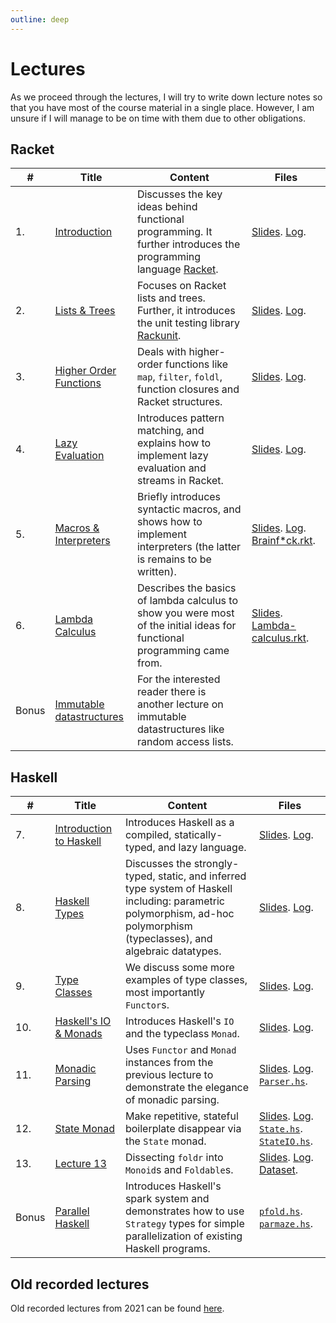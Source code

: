 ```yaml
---
outline: deep
---
```

# Lectures

As we proceed through the lectures, I will try to write down lecture notes so that you have most of
the course material in a single place. However, I am unsure if I will manage to be on time with them
due to other obligations.

## Racket

| # | Title | Content | Files |
|-|-|-|-|
|1. | [Introduction](lecture01) | Discusses the key ideas behind functional programming. It further introduces the programming language [Racket](https://racket-lang.org/).  | [Slides](https://github.com/aicenter/FUP/blob/main/lectures/lecture01.pdf).  [Log](https://github.com/aicenter/FUP/blob/main/code/lecture01.rkt).  |
| 2. | [Lists & Trees](lecture02) | Focuses on Racket lists and trees. Further, it introduces the unit testing library [Rackunit](https://docs.racket-lang.org/rackunit/index.html). | [Slides](https://github.com/aicenter/FUP/blob/main/lectures/lecture02.pdf).  [Log](https://github.com/aicenter/FUP/blob/main/code/lecture02.rkt).|
| 3. | [Higher Order Functions](lecture03) | Deals with higher-order functions like `map`, `filter`, `foldl`, function closures and Racket structures.| [Slides](https://github.com/aicenter/FUP/blob/main/lectures/lecture03.pdf).  [Log](https://github.com/aicenter/FUP/blob/main/code/lecture03.rkt).|
| 4. | [Lazy Evaluation](lecture04) | Introduces pattern matching, and explains how to implement lazy evaluation and streams in Racket. | [Slides](https://github.com/aicenter/FUP/blob/main/lectures/lecture04.pdf).  [Log](https://github.com/aicenter/FUP/blob/main/code/lecture04.rkt).|
| 5. | [Macros & Interpreters](lecture05) | Briefly introduces syntactic macros, and shows how to implement interpreters (the latter is remains to be written). | [Slides](https://github.com/aicenter/FUP/blob/main/lectures/lecture05.pdf).  [Log](https://github.com/aicenter/FUP/blob/main/code/lecture05.rkt).  [Brainf*ck.rkt](https://github.com/aicenter/FUP/blob/main/code/lecture05-brainfuck.rkt). |
| 6. | [Lambda Calculus](lecture06) | Describes the basics of lambda calculus to show you were most of the initial ideas for functional programming came from. | [Slides](https://github.com/aicenter/FUP/blob/main/lectures/lecture06.pdf).  [Lambda-calculus.rkt](https://github.com/aicenter/FUP/blob/main/code/lambda-calculus.rkt). |
| Bonus | [Immutable datastructures](bonus) | For the interested reader there is another lecture on immutable datastructures like random access lists. |

## Haskell

| # | Title | Content | Files |
|-|-|-|-|
| 7. | [Introduction to Haskell](lecture07) | Introduces Haskell as a compiled, statically-typed, and lazy language. | [Slides](https://github.com/aicenter/FUP/blob/main/lectures/lecture07.pdf).  [Log](https://github.com/aicenter/FUP/blob/main/code/lecture07.hs). |
| 8. | [Haskell Types](lecture08) | Discusses the strongly-typed, static, and inferred type system of Haskell including: parametric polymorphism, ad-hoc polymorphism (typeclasses), and algebraic datatypes. | [Slides](https://github.com/aicenter/FUP/blob/main/lectures/lecture08.pdf).  [Log](https://github.com/aicenter/FUP/blob/main/code/lecture08.hs). |
| 9. | [Type Classes](lecture09) | We discuss some more examples of type classes, most importantly `Functor`s. | [Slides](https://github.com/aicenter/FUP/blob/main/lectures/lecture09.pdf).  [Log](https://github.com/aicenter/FUP/blob/main/code/lecture09.hs).|
| 10. | [Haskell's IO & Monads](lecture10) | Introduces Haskell's `IO` and the typeclass `Monad`. | [Slides](https://github.com/aicenter/FUP/blob/main/lectures/lecture10.pdf).  [Log](https://github.com/aicenter/FUP/blob/main/code/lecture10.hs).|
| 11. | [Monadic Parsing](lecture11) | Uses `Functor` and `Monad` instances from the previous lecture to demonstrate the elegance of monadic parsing. | [Slides](https://github.com/aicenter/FUP/blob/main/lectures/lecture11.pdf).  [Log](https://github.com/aicenter/FUP/blob/main/code/lecture11.hs).  [`Parser.hs`](https://github.com/aicenter/FUP/blob/main/code/Parser.hs). |
| 12. | [State Monad](lecture12) | Make repetitive, stateful boilerplate disappear via the `State` monad. | [Slides](https://github.com/aicenter/FUP/blob/main/lectures/lecture12.pdf).  [Log](https://github.com/aicenter/FUP/blob/main/code/lecture12.hs).  [`State.hs`](https://github.com/aicenter/FUP/blob/main/code/State.hs).  [`StateIO.hs`](https://github.com/aicenter/FUP/blob/main/code/StateIO.hs). |
| 13. | [Lecture 13](lecture13) | Dissecting `foldr` into `Monoid`s and `Foldable`s. | [Slides](https://github.com/aicenter/FUP/blob/main/lectures/lecture13.pdf).  [Log](https://github.com/aicenter/FUP/blob/main/code/lecture13.hs).  [Dataset](https://github.com/aicenter/FUP/blob/main/code/FUP-hw.csv). |
| Bonus | [Parallel Haskell](lecture14) | Introduces Haskell's spark system and demonstrates how to use `Strategy` types for simple parallelization of existing Haskell programs. | [`pfold.hs`](https://github.com/aicenter/FUP/blob/main/code/pfold.hs).  [`parmaze.hs`](https://github.com/aicenter/FUP/blob/main/code/parmaze.hs). |

## Old recorded lectures

Old recorded lectures from 2021 can be found [here](https://cw.fel.cvut.cz/b202/courses/fup/lectures/start).



